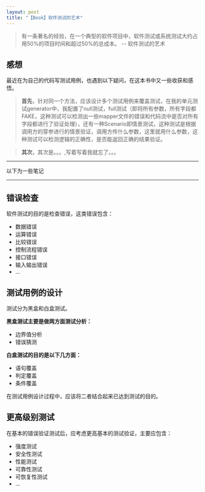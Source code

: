```yaml
---
layout: post
title: "【Book】软件测试的艺术"
---
```



> 有一条著名的经验，在一个典型的软件项目中，软件测试或系统测试大约占用50%的项目时间和超过50%的总成本。
-- 软件测试的艺术

## 感想
最近在为自己的代码写测试用例，也遇到以下疑问，在这本书中又一些收获和感悟。

>**首先**，针对同一个方法，应该设计多个测试用例来覆盖测试，在我的单元测试generator中，我配置了null测试，full测试（即将所有参数，所有字段都FAKE，这种测试可以检测出一些mapper文件的错误和代码流中是否对所有字段都进行了验证处理），还有一种Scenario即情景测试，这种测试是根据调用方的穿参进行的情景验证，调用方传什么参数，这里就用什么参数，这种测试可以检测逻辑的正确性，是否能返回正确的结果验证。


> **其次**，其次是。。。,写着写着我就忘了。。。

***

以下为一些笔记
***

## 错误检查
软件测试的目的是检查错误，这类错误包含：

* 数据错误
* 运算错误
* 比较错误
* 控制流程错误
* 接口错误
* 输入输出错误
* ...




## 测试用例的设计

测试分为黑盒和白盒测试。

**黑盒测试主要是做两方面测试分析：**

* 边界值分析
* 错误猜测

**白盒测试的目的是以下几方面：**

* 语句覆盖
* 判定覆盖
* 条件覆盖

在测试用例设计过程中，应该将二者结合起来已达到测试的目的。

## 更高级别测试

在基本的错误验证测试后，应考虑更高基本的测试验证，主要应包含：

* 强度测试
* 安全性测试
* 性能测试
* 可靠性测试
* 可恢复性测试
* ...
